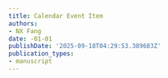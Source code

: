 ```yaml
---
title: Calendar Event Item
authors:
- NX Fang
date: -01-01
publishDate: '2025-09-18T04:29:53.389683Z'
publication_types:
- manuscript
---
```

